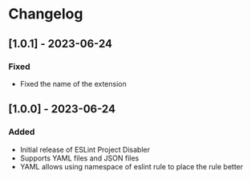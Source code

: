 # Changelog

## [1.0.1] - 2023-06-24

### Fixed
- Fixed the name of the extension

## [1.0.0] - 2023-06-24

### Added
- Initial release of ESLint Project Disabler
- Supports YAML files and JSON files
- YAML allows using namespace of eslint rule to place the rule better

